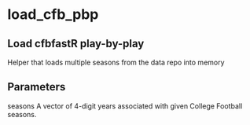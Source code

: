 # load_cfb_pbp

## Load cfbfastR play-by-play

Helper that loads multiple seasons from the data repo into memory

## Parameters 
seasons	
A vector of 4-digit years associated with given College Football seasons.
